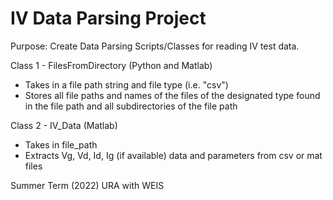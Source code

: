 # IV Data Parsing Project
Purpose: Create Data Parsing Scripts/Classes for reading IV test data. 

Class 1 - FilesFromDirectory (Python and Matlab)
- Takes in a file path string and file type (i.e. "csv")
- Stores all file paths and names of the files of the designated type found in the file path and all subdirectories of the file path

Class 2 - IV_Data (Matlab)
- Takes in file_path
- Extracts Vg, Vd, Id, Ig (if available) data and parameters from csv or mat files

Summer Term (2022) URA with WEIS